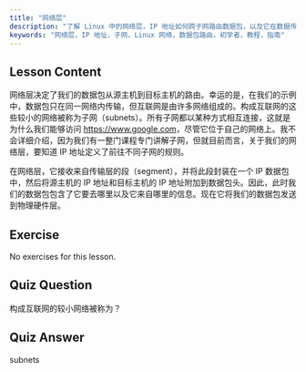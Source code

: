 ```yaml
---
title: "网络层"
description: "了解 Linux 中的网络层，IP 地址如何跨子网路由数据包，以及它在数据传输中的作用。开始您的 Linux 网络之旅！"
keywords: "网络层，IP 地址，子网，Linux 网络，数据包路由，初学者，教程，指南"
---
```


## Lesson Content

网络层决定了我们的数据包从源主机到目标主机的路由。幸运的是，在我们的示例中，数据包只在同一网络内传输，但互联网是由许多网络组成的。构成互联网的这些较小的网络被称为子网（subnets）。所有子网都以某种方式相互连接，这就是为什么我们能够访问 <https://www.google.com>，尽管它位于自己的网络上。我不会详细介绍，因为我们有一整门课程专门讲解子网，但就目前而言，关于我们的网络层，要知道 IP 地址定义了前往不同子网的规则。

在网络层，它接收来自传输层的段（segment），并将此段封装在一个 IP 数据包中，然后将源主机的 IP 地址和目标主机的 IP 地址附加到数据包头。因此，此时我们的数据包包含了它要去哪里以及它来自哪里的信息。现在它将我们的数据包发送到物理硬件层。

## Exercise

No exercises for this lesson.

## Quiz Question

构成互联网的较小网络被称为？

## Quiz Answer

subnets
